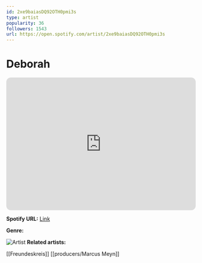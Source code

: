 ```yaml
---
id: 2xe9baiasDQ92OTH0pmi3s
type: artist
popularity: 36
followers: 1543
url: https://open.spotify.com/artist/2xe9baiasDQ92OTH0pmi3s
---
```

# Deborah

<iframe style="border-radius:12px" src="https://open.spotify.com/embed/artist/2xe9baiasDQ92OTH0pmi3s" width="100%" height="352" frameBorder="0" allowfullscreen="" allow="autoplay; clipboard-write; encrypted-media; fullscreen; picture-in-picture" loading="lazy"></iframe>

**Spotify URL:** [Link](https://open.spotify.com/artist/2xe9baiasDQ92OTH0pmi3s)

**Genre:** 

![Artist](https://i.scdn.co/image/ab6761610000e5eb9ef7bccefedec8ff4f2a96b7)
**Related artists:**

[[Freundeskreis]]
[[producers/Marcus Meyn]]
